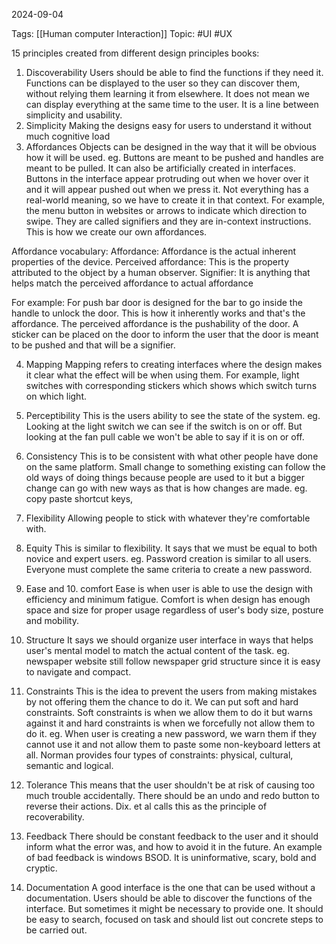 2024-09-04

Tags: [[Human computer Interaction]]
Topic: #UI #UX 


15 principles created from different design principles books:

1. Discoverability
Users should be able to find the functions if they need it. Functions can be displayed to the user so they can discover them, without relying them learning it from elsewhere. It does not mean we can display everything at the same time to the user. It is a line between simplicity and usability. 
2. Simplicity
Making the designs easy for users to understand it without much cognitive load
3. Affordances
Objects can be designed in the way that it will be obvious how it will be used. eg. Buttons are meant to be pushed and handles are meant to be pulled.
It can also be artificially created in interfaces. Buttons in the interface appear protruding out when we hover over it and it will appear pushed out when we press it. Not everything has a real-world meaning, so we have to create it in that context. For example, the menu button in websites or arrows to indicate which direction to swipe. They are called signifiers and they are in-context instructions. This is how we create our own affordances.

Affordance vocabulary: 
Affordance: Affordance is the actual inherent properties of the device.
Perceived affordance: This is the property attributed to the object by a human observer.
Signifier: It is anything that helps match the perceived affordance to actual affordance

For example: For push bar door is designed for the bar to go inside the handle to unlock the door. This is how it inherently works and that's the affordance. The perceived affordance is the pushability of the door. A sticker can be placed on the door to inform the user that the door is meant to be pushed and that will be a signifier.

4. Mapping
Mapping refers to creating interfaces where the design makes it clear what the effect will be when using them.
For example, light switches with corresponding stickers which shows which switch turns on which light.

5. Perceptibility
This is the users ability to see the state of the system.
eg. Looking at the light switch we can see if the switch is on or off. But looking at the fan pull cable we won't be able to say if it is on or off.

6. Consistency
This is to be consistent with what other people have done on the same platform. Small change to something existing can follow the old ways of doing things because people are used to it but a bigger change can go with new ways as that is how changes are made.
eg. copy paste shortcut keys, 

7. Flexibility
Allowing people to stick with whatever they're comfortable with. 

8. Equity
This is similar to flexibility. It says that we must be equal to both novice and expert users. eg. Password creation is similar to all users. Everyone must complete the same criteria to create a new password.

9. Ease and 10. comfort
Ease is when user is able to use the design with efficiency and minimum fatigue. Comfort is when design has enough space and size for proper usage regardless of user's body size, posture and mobility.

11. Structure
It says we should organize user interface in ways that helps user's mental model to match the actual content of the task.
eg. newspaper website still follow newspaper grid structure since it is easy to navigate and compact.

12. Constraints
This is the idea to prevent the users from making mistakes by not offering them the chance to do it. We can put soft and hard constraints. Soft constraints is when we allow them to do it but warns against it and hard constraints is when we forcefully not allow them to do it. 
eg. When user is creating a new password, we warn them if they cannot use it and not allow them to paste some non-keyboard letters at all. 
Norman provides four types of constraints: physical, cultural, semantic and logical.

13. Tolerance
This means that the user shouldn't be at risk of causing too much trouble accidentally. There should be an undo and redo button to reverse their actions. 
Dix. et al calls this as the principle of recoverability. 

14. Feedback
There should be constant feedback to the user and it should inform what the error was, and how to avoid it in the future.
An example of bad feedback is windows BSOD. It is uninformative, scary, bold and cryptic.

15. Documentation
A good interface is the one that can be used without a documentation. Users should be able to discover the functions of the interface. But sometimes it might be necessary to provide one. It should be easy to search, focused on task and should list out concrete steps to be carried out.

